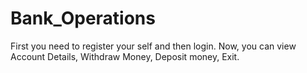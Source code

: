 # Bank_Operations
First you need to register your self and then login. Now, you can view Account Details, Withdraw Money, Deposit money, Exit.
